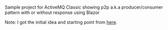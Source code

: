 Sample project for ActiveMQ Classic showing p2p a.k.a producer/consumer pattern with or without response using Blazor

Note: I got the initial idea and starting point from [here](http://mkumaran.net/2021/ActiveMQCsharp/).